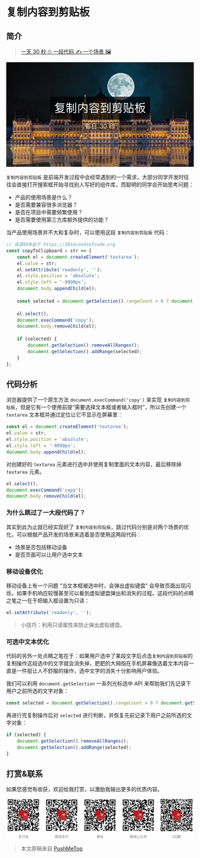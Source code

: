 # 复制内容到剪贴板

## 简介

> [一天 30 秒 ⏱ 一段代码 ✍️ 一个场景 🖼](https://github.com/pushmetop/30-seconds-for-everyday)

![封面](https://raw.githubusercontent.com/pushmetop/resource/master/30-seconds-for-everyday/copy-to-clipboard/poster.png)

`复制内容到剪贴板` 是前端开发过程中会经常遇到的一个需求，大部分同学开发时往往会直接打开搜索框开始寻找别人写好的组件库，而聪明的同学会开始思考问题：

* 产品的使用场景是什么？
* 是否需要兼容很多浏览器？
* 是否在项目中需要频繁使用？
* 是否需要使用第三方库额外提供的功能？

当产品使用场景并不大和复杂时，可以使用这段 `复制内容到剪贴板` 代码：

```javascript
// 该源码来自于 https://30secondsofcode.org
const copyToClipboard = str => {
    const el = document.createElement('textarea');
    el.value = str;
    el.setAttribute('readonly', '');
    el.style.position = 'absolute';
    el.style.left = '-9999px';
    document.body.appendChild(el);

    const selected = document.getSelection().rangeCount > 0 ? document.getSelection().getRangeAt(0) : false;

    el.select();
    document.execCommand('copy');
    document.body.removeChild(el);

    if (selected) {
        document.getSelection().removeAllRanges();
        document.getSelection().addRange(selected);
    }
};
```

<!--more-->

## 代码分析

浏览器提供了一个原生方法 `document.execCommand('copy')` 来实现 `复制内容到剪贴板`，但是它有一个使用前提“需要选择文本框或者输入框时”，所以先创建一个 `textarea` 文本框并通过定位让它不显示在屏幕里：

```javascript
const el = document.createElement('textarea');
el.value = str;
el.style.position = 'absolute';
el.style.left = '-9999px';
document.body.appendChild(el);
```

对创建好的 `textarea` 元素进行选中并使用复制里面的文本内容，最后移除掉  `textarea` 元素。

```javascript
el.select();
document.execCommand('copy');
document.body.removeChild(el);
```

### 为什么跳过了一大段代码了？

其实到此为止就已经实现好了 `复制内容到剪贴板`，跳过代码分别是对两个场景的优化，可以根据产品开发的场景来选着是否使用这两段代码：

* 场景是否包括移动设备
* 是否页面可以让用户选中文本

### 移动设备优化

移动设备上有一个问题 “当文本框被选中时，会弹出虚拟键盘” 会导致页面出现闪烁，如果手机响应较慢甚至可以看到虚拟键盘弹出和消失的过程。这段代码的点睛之笔之一在于把输入框设置为只读：

```javascript
el.setAttribute('readonly', '');
```
> 小技巧：利用只读属性来防止弹出虚拟键盘。

### 可选中文本优化

代码的另外一处点睛之笔在于：如果用户选中了某段文字后点击`复制内容到剪贴板`的复制操作这段选中的文字就会消失掉，肥肥的大拇指在手机屏幕像选着文本内容一直是一件挺让人不舒服的操作，选中文字的消失十分影响用户体验。

我们可以利用 `document.getSelection` 一系列光标选中 API 来帮助我们先记录下用户之前所选的文字对象：

```javascript
const selected = document.getSelection().rangeCount > 0 ? document.getSelection().getRangeAt(0) : false;
```

再进行完复制操作后对 `selected` 进行判断，并恢复先前记录下用户之前所选的文字对象：

```javascript
if (selected) {
    document.getSelection().removeAllRanges();
    document.getSelection().addRange(selected);
}
```

## 打赏&联系

如果您感觉有收获，欢迎给我打赏，以激励我输出更多的优质内容。

![打赏&联系](https://raw.githubusercontent.com/pushmetop/resource/master/donate/donate.png)

> 本文原稿来自 [PushMeTop](https://github.com/pushmetop)